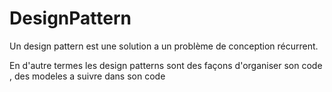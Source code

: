 # DesignPattern

Un design pattern est une solution a un problème de conception récurrent.

En d'autre termes les design patterns sont des façons d'organiser son code , des modeles a suivre dans son code 